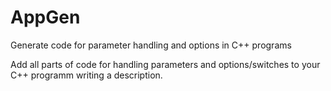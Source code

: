 # AppGen
Generate code for parameter handling and options in C++ programs

Add all parts of code for handling parameters and options/switches to your C++ programm writing a description.

